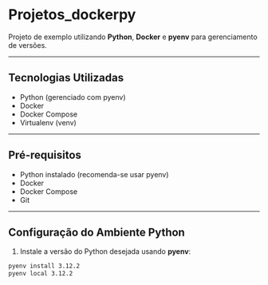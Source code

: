 # Projetos_dockerpy

Projeto de exemplo utilizando **Python**, **Docker** e **pyenv** para gerenciamento de versões.

---

## Tecnologias Utilizadas

- Python (gerenciado com pyenv)
- Docker
- Docker Compose
- Virtualenv (venv)

---

## Pré-requisitos

- Python instalado (recomenda-se usar pyenv)
- Docker
- Docker Compose
- Git

---

## Configuração do Ambiente Python

1. Instale a versão do Python desejada usando **pyenv**:
```bash
pyenv install 3.12.2
pyenv local 3.12.2